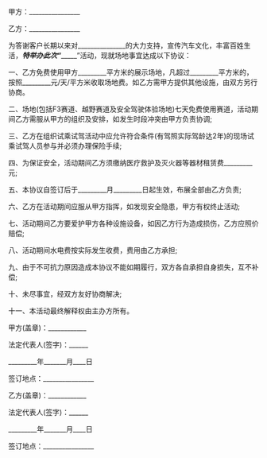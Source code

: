 
 


甲方：________________


乙方：________________


为答谢客户长期以来对_______________的大力支持，宣传汽车文化，丰富百姓生活，_________特举办此次“______________”活动，现就场地事宜达成以下协议：


一、乙方免费使用甲方_________平方米的展示场地，凡超过_________平方米的，按照_________元/天/平方米收取场地费。如乙方需甲方提供其他设施，由双方另行协商。


二、场地(包括F3赛道、越野赛道及安全驾驶体验场地)七天免费使用赛道，活动期间乙方需服从甲方的组织及安排，如发生时段冲突由甲方负责协调;


三、乙方在组织试乘试驾活动中应允许符合条件(有驾照实际驾龄达2年)的现场试乘试驾人员参与并必须办理保险手续;


四、为保证安全，活动期间乙方须缴纳医疗救护及灭火器等器材租赁费_________元;


五、本协议自签订后于_________月_________日起生效，布展全部由乙方负责;


六、乙方在活动期间应服从甲方指挥，如发现安全隐患，甲方有权终止活动;


七、活动期间乙方要爱护甲方各种设施设备，如因乙方行为造成损伤，乙方应照价赔偿;


八、活动期间水电费按实际发生收费，费用由乙方承担;


九、由于不可抗力原因造成本协议不能如期履行，双方各自承担自身损失，互不补偿;


十、未尽事宜，经双方友好协商解决;


十一、本活动最终解释权由主办方所有。


甲方(盖章)：____________


法定代表人(签字)：______


_________年_______月____日


签订地点：________________


乙方(盖章)：____________


法定代表人(签字)：______


_________年_______月____日


签订地点：________________
 


 

 
 
 
 
 
  


  
 

  


  


  
 
 
 
 

